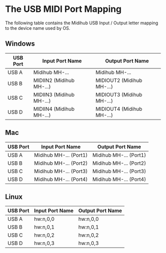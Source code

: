 # The USB MIDI Port Mapping

The following table contains the Midihub USB Input / Output letter mapping to the device name used by OS.

## Windows

| USB Port | Input Port Name           | Output Port Name          |
| -------- | ------------------------- | ------------------------- |
| USB A    | Midihub MH-...            | Midihub MH-...            |
| USB B    | MIDIIN2 (Midihub MH-...)  | MIDIOUT2 (Midihub MH-...) |
| USB C    | MIDIIN3 (Midihub MH-...)  | MIDIOUT3 (Midihub MH-...) |
| USB D    | MIDIIN4 (Midihub MH-...)  | MIDIOUT4 (Midihub MH-...) |

## Mac

| USB Port | Input Port Name        | Output Port Name       |
| -------- | ---------------------- | ---------------------- |
| USB A    | Midihub MH-... (Port1) | Midihub MH-... (Port1) |
| USB B    | Midihub MH-... (Port2) | Midihub MH-... (Port2) |
| USB C    | Midihub MH-... (Port3) | Midihub MH-... (Port3) |
| USB D    | Midihub MH-... (Port4) | Midihub MH-... (Port4) |

## Linux

| USB Port | Input Port Name | Output Port Name |
| -------- | --------------- | ---------------- |
| USB A    | hw:n,0,0        | hw:n,0,0         |
| USB B    | hw:n,0,1        | hw:n,0,1         |
| USB C    | hw:n,0,2        | hw:n,0,2         |
| USB D    | hw:n,0,3        | hw:n,0,3         |
